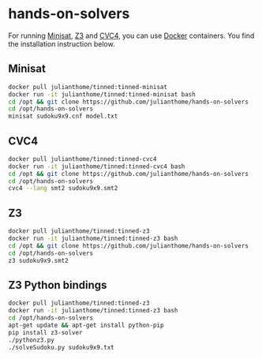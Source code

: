 # hands-on-solvers

For running [Minisat](http://minisat.se/), [Z3](https://github.com/z3prover/z3)
and [CVC4](http://cvc4.cs.stanford.edu/web/), you can use
[Docker](https://www.docker.com/) containers. You find the installation
instruction below.

## Minisat 

```bash
docker pull julianthome/tinned:tinned-minisat
docker run -it julianthome/tinned:tinned-minisat bash
cd /opt && git clone https://github.com/julianthome/hands-on-solvers
cd /opt/hands-on-solvers
minisat sudoku9x9.cnf model.txt
```

## CVC4

```bash
docker pull julianthome/tinned:tinned-cvc4
docker run -it julianthome/tinned:tinned-cvc4 bash
cd /opt && git clone https://github.com/julianthome/hands-on-solvers
cd /opt/hands-on-solvers
cvc4 --lang smt2 sudoku9x9.smt2
```

## Z3

```bash
docker pull julianthome/tinned:tinned-z3
docker run -it julianthome/tinned:tinned-z3 bash
cd /opt && git clone https://github.com/julianthome/hands-on-solvers
cd /opt/hands-on-solvers
z3 sudoku9x9.smt2
```

## Z3 Python bindings

```bash
docker pull julianthome/tinned:tinned-z3
docker run -it julianthome/tinned:tinned-z3 bash
cd /opt/hands-on-solvers
apt-get update && apt-get install python-pip
pip install z3-solver
./pythonz3.py
./solveSudoku.py sudoku9x9.txt
```


